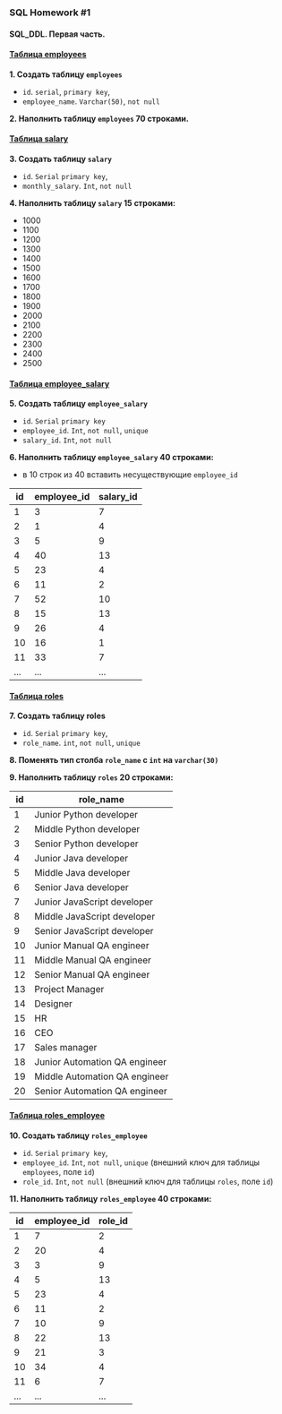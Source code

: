### SQL Homework #1

#### SQL_DDL. Первая часть.

#### <u>Таблица employees</u>

**1. Создать таблицу `employees`**
- `id`. `serial`,  `primary key`,
- `employee_name`. `Varchar(50)`, `not null`

**2. Наполнить таблицу `employees` 70 строками.**

#### <u>Таблица salary</u>

**3. Создать таблицу `salary`**
- `id`. `Serial`  `primary key`,
- `monthly_salary`. `Int`, `not null`

**4. Наполнить таблицу `salary` 15 строками:**
- 1000
- 1100
- 1200
- 1300
- 1400
- 1500
- 1600
- 1700
- 1800
- 1900
- 2000
- 2100
- 2200
- 2300
- 2400
- 2500

#### <u>Таблица employee_salary</u>

**5. Создать таблицу `employee_salary`**

- `id`. `Serial`  `primary key`
- `employee_id`. `Int`, `not null`, `unique`
- `salary_id`. `Int`, `not null`

**6. Наполнить таблицу `employee_salary` 40 строками:**
- в 10 строк из 40 вставить несуществующие `employee_id`

| id  | employee_id | salary_id |
| --- | ----------- | --------- |
| 1   | 3           | 7         |
| 2   | 1           | 4         |
| 3   | 5           | 9         |
| 4   | 40          | 13        |
| 5   | 23          | 4         |
| 6   | 11          | 2         |
| 7   | 52          | 10        |
| 8   | 15          | 13        |
| 9   | 26          | 4         |
| 10  | 16          | 1         |
| 11  | 33          | 7         |
| ... | ...         | ...       |

#### <u>Таблица roles</u>

**7. Создать таблицу roles**
- `id`. `Serial`  `primary key`,
- `role_name`. `int`, `not null`, `unique`

**8. Поменять тип столба `role_name` с `int` на `varchar(30)`**

**9. Наполнить таблицу `roles` 20 строками:**

| id | role_name                     |
| -- | ----------------------------- |
| 1  | Junior Python developer       |
| 2  | Middle Python developer       |
| 3  | Senior Python developer       |
| 4  | Junior Java developer         |
| 5  | Middle Java developer         |
| 6  | Senior Java developer         |
| 7  | Junior JavaScript developer   |
| 8  | Middle JavaScript developer   |
| 9  | Senior JavaScript developer   |
| 10 | Junior Manual QA engineer     |
| 11 | Middle Manual QA engineer     |
| 12 | Senior Manual QA engineer     |
| 13 | Project Manager               |
| 14 | Designer                      |
| 15 | HR                            |
| 16 | CEO                           |
| 17 | Sales manager                 |
| 18 | Junior Automation QA engineer |
| 19 | Middle Automation QA engineer |
| 20 | Senior Automation QA engineer |

#### <u>Таблица roles_employee</u>

**10. Создать таблицу `roles_employee`**
- `id`. `Serial`  `primary key`,
- `employee_id`. `Int`, `not null`, `unique` (внешний ключ для таблицы `employees`, поле `id`)
- `role_id`. `Int`, `not null` (внешний ключ для таблицы `roles`, поле `id`)

**11. Наполнить таблицу `roles_employee` 40 строками:**

| id  | employee_id | role_id |
| --- | ----------- | ------- |
| 1   | 7           | 2       |
| 2   | 20          | 4       |
| 3   | 3           | 9       |
| 4   | 5           | 13      |
| 5   | 23          | 4       |
| 6   | 11          | 2       |
| 7   | 10          | 9       |
| 8   | 22          | 13      |
| 9   | 21          | 3       |
| 10  | 34          | 4       |
| 11  | 6           | 7       |
| ... | ...         | ...     |
